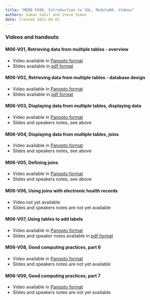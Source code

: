 ```yaml
---
title: "MEDB 5508, Introduction to SQL, Module06, Videos"
authors: Suman Sahil and Steve Simon
date: Created 2021-04-03
---
```


### Videos and handouts

#### M06-V01, Retrieving data from multiple tables - overview

+ Video available in [Panopto format][m06v01]
+ Slides available in [pdf format][git1]

#### M06-V02, Retrieving data from multiple tables - database design

+ Video available in [Panopto format][m06v02]
+ Slides available in [pdf format][git2]

#### M06-V03, Displaying data from multiple tables, displaying data

+ Video available in [Panopto format][m06v03]
+ Slides and speakers notes, see above

#### M06-V04, Displaying data from multiple tables, joins

+ Video available in [Panopto format][m06v04]
+ Slides and speakers notes, see above

#### M06-V05, Defining joins

+ Video available in [Panopto format][m06v05]
+ Slides and speakers notes, see above

#### M06-V06, Using joins with electronic health records

+ Video not yet available
+ Slides and speakers notes are not yet available

#### M06-V07, Using tables to add labels

+ Video available in [Panopto format][m06v07]
+ Slides and speaker notes available in [pdf format][git7]

#### M06-V08, Good computing practices, part 6

+ Video available in [Panopto format][m06v08]
+ Slides and speakers notes are not yet available

#### M06-V09, Good computing practices, part 7

+ Video available in [Panopto format][m06v09]
+ Slides and speakers notes are not yet available



[git1]: https://github.com/pmean/introduction-to-sql/blob/master/results/m06-v01-basic-terminologies.pdf
[git2]: https://github.com/pmean/introduction-to-sql/blob/master/results/m06-v02-database-design.pdf
[git3]: https://github.com/pmean/introduction-to-sql/blob/master/results/m06-v03-multiple-tables.pdf
[git4]: https://github.com/pmean/introduction-to-sql/blob/master/results/m06-v04-dispaying-data.pdf
[git5]: https://github.com/pmean/introduction-to-sql/blob/master/results/m06-v05-using-joins.pdf

[git7]: https://github.com/pmean/introduction-to-sql/blob/master/results/m06-v07-simple-joins.pdf

[m06v01]: https://umsystem.hosted.panopto.com/Panopto/Pages/Viewer.aspx?id=57794837-cc4b-41cb-88cb-aae600ee69b1
[m06v02]: https://umsystem.hosted.panopto.com/Panopto/Pages/Viewer.aspx?id=6ebdc433-6956-4c94-9bd2-aae600f01315
[m06v03]: https://umsystem.hosted.panopto.com/Panopto/Pages/Viewer.aspx?id=9ae3efa4-7da9-4b8f-b36d-aaf6006e374c
[m06v04]: https://umsystem.hosted.panopto.com/Panopto/Pages/Viewer.aspx?id=939fc4b0-944c-4e48-8206-aaf600707cef
[m06v05]: https://umsystem.hosted.panopto.com/Panopto/Pages/Viewer.aspx?id=3749d09c-6920-448d-8e26-aaf600a1f926

[m06v07]: https://umsystem.hosted.panopto.com/Panopto/Pages/Viewer.aspx?id=87e714e8-6c7f-4446-a4e6-aae6014bb97a
[m06v08]: https://umsystem.hosted.panopto.com/Panopto/Pages/Viewer.aspx?id=681ca99d-55bf-4c7c-a1e4-ab190167c797
[m06v09]: https://umsystem.hosted.panopto.com/Panopto/Pages/Viewer.aspx?id=31ad3ca7-2db7-4d1d-a5a8-ab19016db1c6
